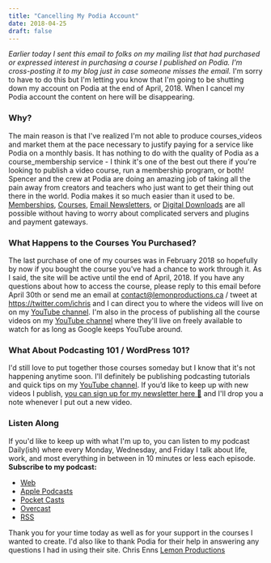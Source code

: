 ```yaml
---
title: "Cancelling My Podia Account"
date: 2018-04-25
draft: false
---
```


_Earlier today I sent this email to folks on my mailing list that had purchased or expressed interest in purchasing a course I published on Podia. I'm cross-posting it to my blog just in case someone misses the email._ I'm sorry to have to do this but I'm letting you know that I'm going to be shutting down my account on Podia at the end of April, 2018. When I cancel my Podia account the content on here will be disappearing.

### Why?

The main reason is that I've realized I'm not able to produce courses\_videos and market them at the pace necessary to justify paying for a service like Podia on a monthly basis. It has nothing to do with the quality of Podia as a course\_membership service - I think it's one of the best out there if you're looking to publish a video course, run a membership program, or both! Spencer and the crew at Podia are doing an amazing job of taking all the pain away from creators and teachers who just want to get their thing out there in the world. Podia makes it so much easier than it used to be. [Memberships](https://www.podia.com/features/sell-memberships), [Courses](https://www.podia.com/features/sell-online-courses), [Email Newsletters](https://www.podia.com/features/email-marketing), or [Digital Downloads](https://www.podia.com/features/sell-digital-downloads) are all possible without having to worry about complicated servers and plugins and payment gateways.

### What Happens to the Courses You Purchased?

The last purchase of one of my courses was in February 2018 so hopefully by now if you bought the course you've had a chance to work through it. As I said, the site will be active until the end of April, 2018. If you have any questions about how to access the course, please reply to this email before April 30th or send me an email at contact@lemonproductions.ca / tweet at https://twitter.com/ichris and I can direct you to where the videos will live on on my [YouTube channel](https://www.youtube.com/user/LemonProductionsCa). I'm also in the process of publishing all the course videos on my [YouTube channel](https://www.youtube.com/user/LemonProductionsCa) where they'll live on freely available to watch for as long as Google keeps YouTube around.

### What About Podcasting 101 / WordPress 101?

I'd still love to put together those courses someday but I know that it's not happening anytime soon. I'll definitely be publishing podcasting tutorials and quick tips on my [YouTube channel](https://www.youtube.com/user/LemonProductionsCa). If you’d like to keep up with new videos I publish, [you can sign up for my newsletter here 💌](http://eepurl.com/QsLb) and I'll drop you a note whenever I put out a new video.

### Listen Along

If you'd like to keep up with what I'm up to, you can listen to my podcast Daily(ish) where every Monday, Wednesday, and Friday I talk about life, work, and most everything in between in 10 minutes or less each episode. **Subscribe to my podcast:**

*   [Web](https://goodstuff.fm/dailyish/)
*   [Apple Podcasts](https://itunes.apple.com/ca/podcast/pdcst/id815675012)
*   [Pocket Casts](http://pca.st/Vifv)
*   [Overcast](https://overcast.fm/itunes815675012/daily-ish)
*   [RSS](http://feeds.goodstuff.fm/dailyish)

Thank you for your time today as well as for your support in the courses I wanted to create. I'd also like to thank Podia for their help in answering any questions I had in using their site. Chris Enns [Lemon Productions](https://www.lemonproductions.ca)
